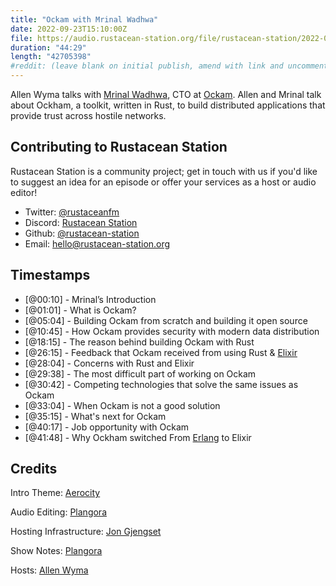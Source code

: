 ```yaml
---
title: "Ockam with Mrinal Wadhwa"
date: 2022-09-23T15:10:00Z
file: https://audio.rustacean-station.org/file/rustacean-station/2022-09-23-mrinal-wadhwa.mp3
duration: "44:29"
length: "42705398"
#reddit: (leave blank on initial publish, amend with link and uncomment this line after Reddit thread has been posted)
---
```

Allen Wyma talks with [Mrinal Wadhwa](https://twitter.com/mrinal), CTO at [Ockam](https://www.ockam.io/). Allen and Mrinal talk about Ockham, a toolkit, written in Rust, to build distributed applications that provide trust across hostile networks.

## Contributing to Rustacean Station

Rustacean Station is a community project; get in touch with us if you'd like to suggest an idea for an episode or offer your services as a host or audio editor!

- Twitter: [@rustaceanfm](https://twitter.com/rustaceanfm)
- Discord: [Rustacean Station](https://discord.gg/cHc3Gyc)
- Github: [@rustacean-station](https://github.com/rustacean-station/)
- Email: [hello@rustacean-station.org](mailto:hello@rustacean-station.org)

## Timestamps 
- [@00:10] - Mrinal’s Introduction
- [@01:01] - What is Ockam?
- [@05:04] - Building Ockam from scratch and building it open source
- [@10:45] - How Ockam provides security with modern data distribution
- [@18:15] - The reason behind building Ockam with Rust
- [@26:15] - Feedback that Ockam received from using Rust & [Elixir](https://elixir-lang.org/)
- [@28:04] - Concerns with Rust and Elixir
- [@29:38] - The most difficult part of working on Ockam
- [@30:42] - Competing technologies that solve the same issues as Ockam
- [@33:04] - When Ockam is not a good solution
- [@35:15] - What's next for Ockam
- [@40:17] - Job opportunity with Ockam
- [@41:48] - Why Ockham switched From [Erlang](https://www.erlang.org/) to Elixir

## Credits
Intro Theme: [Aerocity](https://twitter.com/AerocityMusic)

Audio Editing: [Plangora](https://twitter.com/plangora)

Hosting Infrastructure: [Jon Gjengset](https://twitter.com/jonhoo/)

Show Notes: [Plangora](https://twitter.com/plangora)

Hosts: [Allen Wyma](https://twitter.com/allenwyma)
